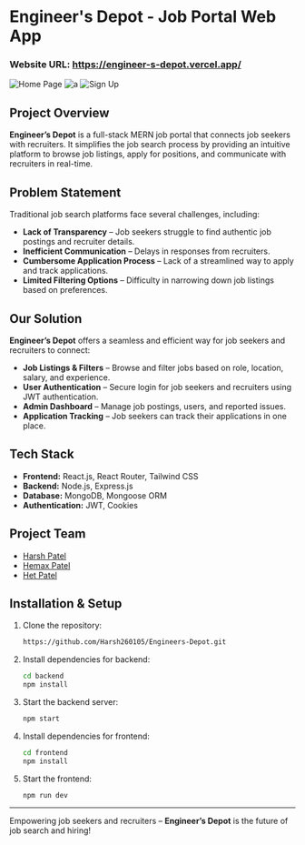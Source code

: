# Engineer's Depot - Job Portal Web App

### Website URL: https://engineer-s-depot.vercel.app/

![Home Page](https://github.com/user-attachments/assets/3a4ff628-b059-4a22-a47b-e86c0a3ad06f)
![a](https://github.com/user-attachments/assets/f10f66a0-b9e5-4812-a0a6-1f2f2de608d9)
![Sign Up](https://github.com/user-attachments/assets/bec60b7c-2031-4933-acc1-ac49640451a5)

## Project Overview
**Engineer’s Depot** is a full-stack MERN job portal that connects job seekers with recruiters. It simplifies the job search process by providing an intuitive platform to browse job listings, apply for positions, and communicate with recruiters in real-time.

## Problem Statement
Traditional job search platforms face several challenges, including:
- **Lack of Transparency** – Job seekers struggle to find authentic job postings and recruiter details.
- **Inefficient Communication** – Delays in responses from recruiters.
- **Cumbersome Application Process** – Lack of a streamlined way to apply and track applications.
- **Limited Filtering Options** – Difficulty in narrowing down job listings based on preferences.

## Our Solution
**Engineer’s Depot** offers a seamless and efficient way for job seekers and recruiters to connect:

- **Job Listings & Filters** – Browse and filter jobs based on role, location, salary, and experience.
- **User Authentication** – Secure login for job seekers and recruiters using JWT authentication.
- **Admin Dashboard** – Manage job postings, users, and reported issues.
- **Application Tracking** – Job seekers can track their applications in one place.

## Tech Stack
- **Frontend:** React.js, React Router, Tailwind CSS  
- **Backend:** Node.js, Express.js  
- **Database:** MongoDB, Mongoose ORM  
- **Authentication:** JWT, Cookies  

## Project Team
- [Harsh Patel](https://github.com/Harsh260105)
- [Hemax Patel](https://github.com/hemaxpatel)
- [Het Patel](https://github.com/hetpatel203)

## Installation & Setup
1. Clone the repository:
   ```sh
   https://github.com/Harsh260105/Engineers-Depot.git
   ```
2. Install dependencies for backend:
   ```sh
   cd backend
   npm install
   ```
3. Start the backend server:
   ```sh
   npm start
   ```
4. Install dependencies for frontend:
   ```sh
   cd frontend
   npm install
   ```
5. Start the frontend:
   ```sh
   npm run dev
   ```

---
Empowering job seekers and recruiters – **Engineer’s Depot** is the future of job search and hiring!

